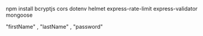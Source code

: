 npm install bcryptjs cors dotenv helmet express-rate-limit express-validator mongoose

"firstName" , "lastName" , "password"